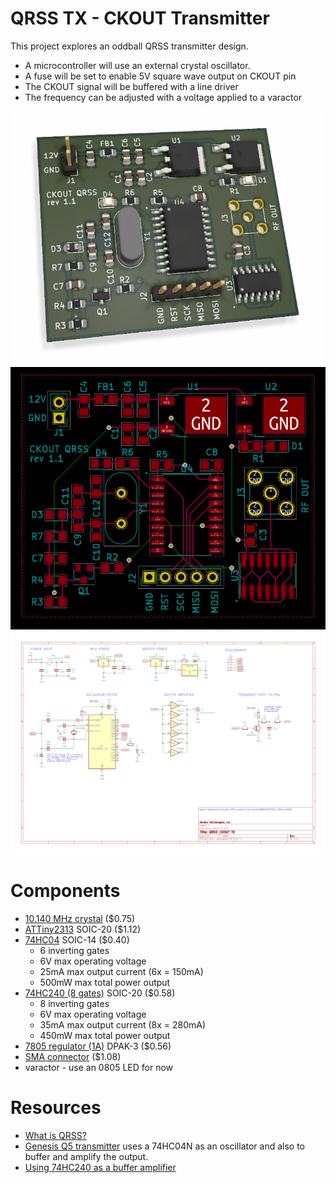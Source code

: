 # QRSS TX - CKOUT Transmitter

This project explores an oddball QRSS transmitter design. 

* A microcontroller will use an external crystal oscillator. 
* A fuse will be set to enable 5V square wave output on CKOUT pin
* The CKOUT signal will be buffered with a line driver
* The frequency can be adjusted with a voltage applied to a varactor

![](pcb-3d.png)
![](pcb-wires.png)
![](schematic.png)

# Components
* [10.140 MHz crystal](https://www.mouser.com/ProductDetail/IQD/LFXTAL013480Bulk?qs=e4%2FAndAAwgLefIQQ1kDEyw%3D%3D) ($0.75)
* [ATTiny2313](https://www.mouser.com/ProductDetail/Microchip-Technology-Atmel/ATTINY2313A-SU?qs=sGAEpiMZZMvqv2n3s2xjsRLJ5ROJ0gc0dZSXrqbzGMo%3D) SOIC-20 ($1.12)
* [74HC04](https://www.mouser.com/ProductDetail/Toshiba/74HC04DBJ?qs=sGAEpiMZZMutVWjHE%2FYQw9wp2KmMZae1rDJE3jT16hQ%3D) SOIC-14 ($0.40)
  * 6 inverting gates
  * 6V max operating voltage
  * 25mA max output current (6x = 150mA)
  * 500mW max total power output
* [74HC240 (8 gates)](https://www.mouser.com/ProductDetail/ON-Semiconductor/MC74HC240ADWR2G?qs=sGAEpiMZZMtOwpHsRTkso1w2FFrRgZoC7Sba8mWwszY%3D) SOIC-20 ($0.58)
  * 8 inverting gates
  * 6V max operating voltage
  * 35mA max output current (8x = 280mA)
  * 450mW max total power output
* [7805 regulator (1A)](https://www.mouser.com/ProductDetail/ON-Semiconductor/MC7805CDTRKG?qs=sGAEpiMZZMtUqDgmOWBjgFMGuATcbJe5wWS0hbY0mRQ%3D) DPAK-3 ($0.56)
* [SMA connector](https://www.mouser.com/ProductDetail/LPRS/SMA-CONNECTOR?qs=sGAEpiMZZMuLQf%252BEuFsOrkd7M7rmHNHidLMZ%2Ftb%252B0T1YCJLScw0qLA%3D%3D) ($1.08)
* varactor - use an 0805 LED for now

# Resources
* [What is QRSS?](https://www.qsl.net/m0ayf/What-is-QRSS.html)
* [Genesis Q5 transmitter](http://www.genesisradio.com.au/Q5/) uses a 74HC04N as an oscillator and also to buffer and amplify the output.
* [Using 74HC240 as a buffer amplifier](http://py2ohh.w2c.com.br/trx/digital/rfdigital.htm)
